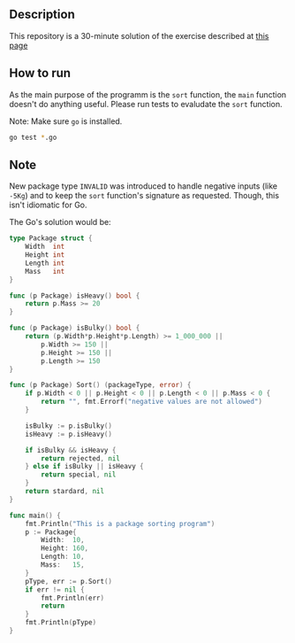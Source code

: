 ## Description
This repository is a 30-minute solution of the exercise described at [this page](https://thoughtfulautomation.notion.site/Core-Engineering-Technical-Screen-b61b6f6980714c198dc49b91dd23d695)

## How to run

As the main purpose of the programm is the `sort` function, the `main` function doesn't do anything useful. Please run tests to evaludate the `sort` function.

Note: Make sure `go` is installed.
```bash
go test *.go
```

## Note
New package type `INVALID` was introduced to handle negative inputs (like `-5Kg`) and to keep the `sort` function's signature as requested.
Though, this isn't idiomatic for Go.

The Go's solution would be:
```go
type Package struct {
	Width  int
	Height int
	Length int
	Mass   int
}

func (p Package) isHeavy() bool {
	return p.Mass >= 20
}

func (p Package) isBulky() bool {
	return (p.Width*p.Height*p.Length) >= 1_000_000 ||
		p.Width >= 150 ||
		p.Height >= 150 ||
		p.Length >= 150
}

func (p Package) Sort() (packageType, error) {
	if p.Width < 0 || p.Height < 0 || p.Length < 0 || p.Mass < 0 {
		return "", fmt.Errorf("negative values are not allowed")
	}

	isBulky := p.isBulky()
	isHeavy := p.isHeavy()

	if isBulky && isHeavy {
		return rejected, nil
	} else if isBulky || isHeavy {
		return special, nil
	}
	return stardard, nil
}

func main() {
	fmt.Println("This is a package sorting program")
	p := Package{
		Width:  10,
		Height: 160,
		Length: 10,
		Mass:   15,
	}
	pType, err := p.Sort()
	if err != nil {
		fmt.Println(err)
		return
	}
	fmt.Println(pType)
}
```
